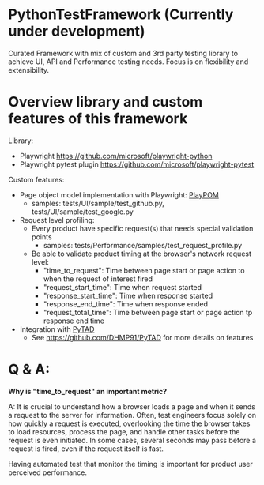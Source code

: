 # PythonTestFramework (Currently under development)
Curated Framework with mix of custom and 3rd party testing library to achieve UI, API and Performance testing needs. Focus is on flexibility and extensibility.


# Overview library and custom features of this framework
Library:
- Playwright https://github.com/microsoft/playwright-python
- Playwright pytest plugin https://github.com/microsoft/playwright-pytest


Custom features:
- Page object model implementation with Playwright: [PlayPOM](https://github.com/DHMP91/PlayPOM/)
  - samples: tests/UI/sample/test_github.py, tests/UI/sample/test_google.py
- Request level profiling:
  - Every product have specific request(s) that needs special validation points
    - samples: tests/Performance/samples/test_request_profile.py
  - Be able to validate product timing at the browser's network request level:
    - "time_to_request": Time between page start or page action to when the request of interest fired
    - "request_start_time": Time when request started
    - "response_start_time": Time when response started
    - "response_end_time": Time when response ended
    - "request_total_time": Time between page start or page action tp response end time
- Integration with [PyTAD](https://github.com/DHMP91/PyTAD)
    - See https://github.com/DHMP91/PyTAD for more details on features

# Q & A:
**Why is "time_to_request" an important metric?**

A: It is crucial to understand how a browser loads a page and when it sends a request to the server for information. Often, test engineers focus solely on how quickly a request is executed, overlooking the time the browser takes to load resources, process the page, and handle other tasks before the request is even initiated. In some cases, several seconds may pass before a request is fired, even if the request itself is fast. 

Having automated test that monitor the timing is important for product user perceived performance.


